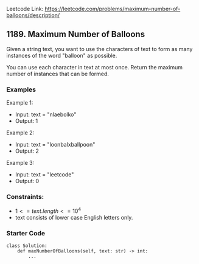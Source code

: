 Leetcode Link: https://leetcode.com/problems/maximum-number-of-balloons/description/

## 1189. Maximum Number of Balloons

Given a string text, you want to use the characters of text to form as many instances of the word "balloon" as possible.

You can use each character in text at most once. Return the maximum number of instances that can be formed.

### Examples 

Example 1:
- Input: text = "nlaebolko"
- Output: 1

Example 2:
- Input: text = "loonbalxballpoon"
- Output: 2

Example 3:
- Input: text = "leetcode"
- Output: 0

### Constraints:

- $1 <= text.length <= 10^4$
- text consists of lower case English letters only.

### Starter Code
```
class Solution:
    def maxNumberOfBalloons(self, text: str) -> int:
        ...
```